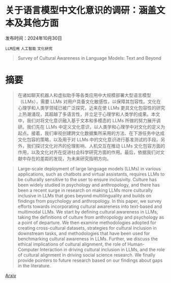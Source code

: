 # 关于语言模型中文化意识的调研：涵盖文本及其他方面

发布时间：2024年10月30日

`LLM应用` `人工智能` `文化研究`

> Survey of Cultural Awareness in Language Models: Text and Beyond

# 摘要

> 在诸如聊天机器人和虚拟助手等各类应用中大规模部署大型语言模型（LLMs），需要 LLMs 对用户具备文化敏感性，以保障其包容性。文化在心理学和人类学领域已被广泛探究，近来在使 LLMs 更具文化包容性的研究上热潮涌现，其超越了多语言性，并立足于心理学和人类学的成果。本文中，我们对将文化意识融入基于文本和多模态的 LLMs 所做的努力展开调研。我们先在 LLMs 中定义文化意识，以人类学和心理学中对文化的定义为起点。接着，我们审视创建跨文化数据集所采用的方法、在下游任务中达成文化包容的策略，以及用于对 LLMs 中的文化意识进行基准测试的手段。另外，我们探讨文化对齐的伦理影响、人机交互在推动 LLMs 文化包容方面的作用，以及文化对齐在促进社会科学研究方面的作用。最后，依据我们对文献中存在的差距的发现，为未来研究指明方向。

> Large-scale deployment of large language models (LLMs) in various applications, such as chatbots and virtual assistants, requires LLMs to be culturally sensitive to the user to ensure inclusivity. Culture has been widely studied in psychology and anthropology, and there has been a recent surge in research on making LLMs more culturally inclusive in LLMs that goes beyond multilinguality and builds on findings from psychology and anthropology. In this paper, we survey efforts towards incorporating cultural awareness into text-based and multimodal LLMs. We start by defining cultural awareness in LLMs, taking the definitions of culture from anthropology and psychology as a point of departure. We then examine methodologies adopted for creating cross-cultural datasets, strategies for cultural inclusion in downstream tasks, and methodologies that have been used for benchmarking cultural awareness in LLMs. Further, we discuss the ethical implications of cultural alignment, the role of Human-Computer Interaction in driving cultural inclusion in LLMs, and the role of cultural alignment in driving social science research. We finally provide pointers to future research based on our findings about gaps in the literature.

[Arxiv](https://arxiv.org/abs/2411.00860)